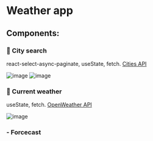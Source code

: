 # Weather app

## Components: 

  ### :fallen_leaf: City search

  react-select-async-paginate, useState, fetch. [Cities API](https://rapidapi.com/wirefreethought/api/geodb-cities/)
  
  ![image](https://user-images.githubusercontent.com/94675218/187029262-31379945-1e3f-48c7-8110-0d316ab1bc49.png)
  ![image](https://user-images.githubusercontent.com/94675218/187029362-5ab95fa5-a2a4-418b-95ed-0ff284ca40ed.png)
  


  ### :fallen_leaf: Current weather

useState, fetch. [OpenWeather API](https://openweathermap.org/current)

![image](https://user-images.githubusercontent.com/94675218/187207753-892870eb-b184-441b-a30f-72dcf6ca2338.png)




### - Forcecast
